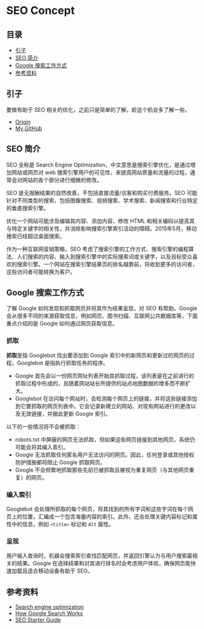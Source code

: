 # SEO Concept
## <a name="index"></a> 目录
- [引子](#start)
- [SEO 简介](#seo)
- [Google 搜索工作方式](#google-work)
- [参考资料](#reference)


## <a name="start"></a> 引子
要做有助于 SEO 相关的优化，之前只是简单的了解，趁这个机会多了解一些。


- [Origin][url-origin]
- [My GitHub][url-my-github]

## <a name="seo"></a> SEO 简介
SEO 全称是 Search Engine Optimization，中文意思是搜索引擎优化，是通过增加网站或网页对 web 搜索引擎用户的可见性，来提高网站质量和流量的过程，通常会对网站的各个部分进行细微的修改。

SEO 是无报酬结果的自然改善，不包括直接流量/访客和购买付费服务。SEO 可能针对不同类型的搜索，包括图像搜索、视频搜索、学术搜索、新闻搜索和行业特定的垂直搜索引擎。

优化一个网站可能涉及编辑其内容、添加内容、修改 HTML 和相关编码以提高其与特定关键字的相关性，并消除影响搜索引擎索引活动的障碍。2015年5月，移动搜索已经超过桌面搜索。

作为一种互联网营销策略，SEO 考虑了搜索引擎的工作方式、搜索引擎的编程算法、人们搜索的内容、输入到搜索引擎中的实际搜索词或关键字，以及目标受众喜欢的搜索引擎。一个网站在搜索引擎结果页的排名越靠前，将收到更多的访问者，这些访问者可能转换为客户。

## <a name="google-work"></a> Google 搜索工作方式
了解 Google 如何发现和抓取网页并将其作为结果呈现，对 SEO 有帮助。Google 会从很多不同的来源获取信息，例如网页、图书扫描、互联网公共数据库等，下面重点介绍的是 Google 如何通过网页获取信息。
### 抓取
**抓取**是指 Googlebot 找出要添加到 Google 索引中的新网页和更新过的网页的过程。Googlebot 是指执行抓取任务的程序。

- Google 首先会以一份网页网址列表开始其抓取过程，该列表是在之前进行的抓取过程中形成的，且随着网站站长所提供的站点地图数据的增多而不断扩大。
- Googlebot 在访问每个网站时，会检测每个网页上的链接，并将这些链接添加到它要抓取的网页列表中。它会记录新建立的网站、对现有网站进行的更改以及无效链接，并据此更新 Google 索引。

以下的一些情况将不会被抓取：
- robots.txt 中屏蔽的网页无法抓取，但如果这些网页链接到其他网页，系统仍可能会将其编入索引。
- Google 无法抓取任何匿名用户无法访问的网页。因此，任何登录或其他授权防护措施都将阻止 Google 抓取网页。
- Google 不会频繁地抓取那些先前已被抓取且被视为重复网页（与其他网页重复）的网页。

### 编入索引
Googlebot 会处理所抓取的每个网页，将其找到的所有字词和这些字词在每个网页上的位置，汇编成一个包含海量内容的索引。此外，还会处理关键内容标记和属性中的信息，例如 `<title>` 标记和 `Alt` 属性。

### 呈现
用户输入查询时，机器会搜索索引查找匹配网页，并返回引擎认为与用户搜索最相关的结果。Google 在选择结果和对其进行排名时会考虑用户体验，确保网页能快速加载且适合移动设备有助于 SEO。


## <a name="reference"></a> 参考资料
- [Search engine optimization][url-wiki-seo]
- [How Google Search Works][url-docs-google-work]
- [SEO Starter Guide][url-docs-google-seo]


[url-base]:https://xxholic.github.io/segment


[url-wiki-seo]:https://en.wikipedia.org/wiki/Search_engine_optimization
[url-docs-google-work]:https://support.google.com/webmasters/answer/70897
[url-docs-google-seo]:https://support.google.com/webmasters/answer/7451184?hl=en




[url-origin]:https://github.com/XXHolic/segment/issues/60
[url-my-github]:https://github.com/XXHolic